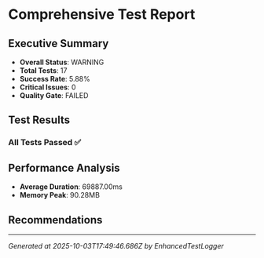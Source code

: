 # Comprehensive Test Report

## Executive Summary
- **Overall Status**: WARNING
- **Total Tests**: 17
- **Success Rate**: 5.88%
- **Critical Issues**: 0
- **Quality Gate**: FAILED

## Test Results
### All Tests Passed ✅

## Performance Analysis
- **Average Duration**: 69887.00ms
- **Memory Peak**: 90.28MB

## Recommendations


---
*Generated at 2025-10-03T17:49:46.686Z by EnhancedTestLogger*
